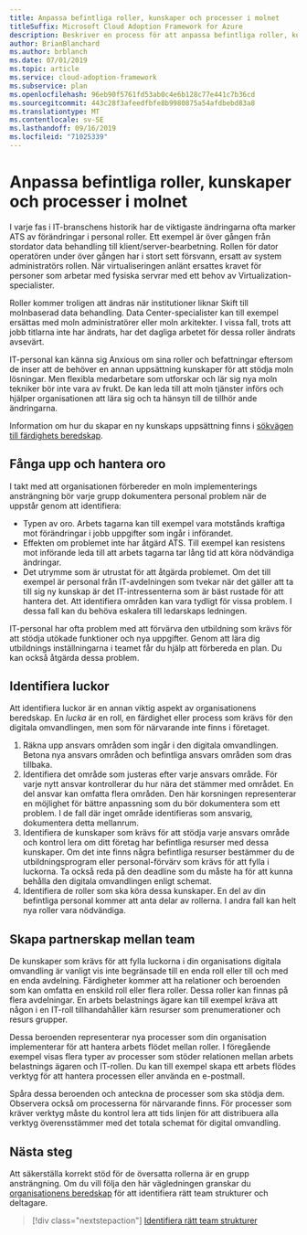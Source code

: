 ```yaml
---
title: Anpassa befintliga roller, kunskaper och processer i molnet
titleSuffix: Microsoft Cloud Adoption Framework for Azure
description: Beskriver en process för att anpassa befintliga roller, kunskaper och processer för molnet.
author: BrianBlanchard
ms.author: brblanch
ms.date: 07/01/2019
ms.topic: article
ms.service: cloud-adoption-framework
ms.subservice: plan
ms.openlocfilehash: 96eb90f5761fd53ab0c4e6b128c77e441c7b36cd
ms.sourcegitcommit: 443c28f3afeedfbfe8b9980875a54afdbebd83a8
ms.translationtype: MT
ms.contentlocale: sv-SE
ms.lasthandoff: 09/16/2019
ms.locfileid: "71025339"
---
```

# <a name="adapt-existing-roles-skills-and-processes-for-the-cloud"></a>Anpassa befintliga roller, kunskaper och processer i molnet

I varje fas i IT-branschens historik har de viktigaste ändringarna ofta marker ATS av förändringar i personal roller. Ett exempel är över gången från stordator data behandling till klient/server-bearbetning. Rollen för dator operatören under över gången har i stort sett försvann, ersatt av system administratörs rollen. När virtualiseringen anlänt ersattes kravet för personer som arbetar med fysiska servrar med ett behov av Virtualization-specialister.

Roller kommer troligen att ändras när institutioner liknar Skift till molnbaserad data behandling. Data Center-specialister kan till exempel ersättas med moln administratörer eller moln arkitekter. I vissa fall, trots att jobb titlarna inte har ändrats, har det dagliga arbetet för dessa roller ändrats avsevärt.

IT-personal kan känna sig Anxious om sina roller och befattningar eftersom de inser att de behöver en annan uppsättning kunskaper för att stödja moln lösningar. Men flexibla medarbetare som utforskar och lär sig nya moln tekniker bör inte vara av frukt. De kan leda till att moln tjänster införs och hjälper organisationen att lära sig och ta hänsyn till de tillhör ande ändringarna.

Information om hur du skapar en ny kunskaps uppsättning finns i [sökvägen till färdighets beredskap](./suggested-skills.md).

## <a name="capturing-concerns"></a>Fånga upp och hantera oro

I takt med att organisationen förbereder en moln implementerings ansträngning bör varje grupp dokumentera personal problem när de uppstår genom att identifiera:

- Typen av oro. Arbets tagarna kan till exempel vara motstånds kraftiga mot förändringar i jobb uppgifter som ingår i införandet.
- Effekten om problemet inte har åtgärd ATS. Till exempel kan resistens mot införande leda till att arbets tagarna tar lång tid att köra nödvändiga ändringar.
- Det utrymme som är utrustat för att åtgärda problemet. Om det till exempel är personal från IT-avdelningen som tvekar när det gäller att ta till sig ny kunskap är det IT-intressenterna som är bäst rustade för att hantera det. Att identifiera områden kan vara tydligt för vissa problem. I dessa fall kan du behöva eskalera till ledarskaps ledningen.

IT-personal har ofta problem med att förvärva den utbildning som krävs för att stödja utökade funktioner och nya uppgifter. Genom att lära dig utbildnings inställningarna i teamet får du hjälp att förbereda en plan. Du kan också åtgärda dessa problem.

## <a name="identify-gaps"></a>Identifiera luckor

Att identifiera luckor är en annan viktig aspekt av organisationens beredskap. En _lucka_ är en roll, en färdighet eller process som krävs för den digitala omvandlingen, men som för närvarande inte finns i företaget.

1. Räkna upp ansvars områden som ingår i den digitala omvandlingen. Betona nya ansvars områden och befintliga ansvars områden som dras tillbaka.
1. Identifiera det område som justeras efter varje ansvars område. För varje nytt ansvar kontrollerar du hur nära det stämmer med området. En del ansvar kan omfatta flera områden. Den här korsningen representerar en möjlighet för bättre anpassning som du bör dokumentera som ett problem. I de fall där inget område identifieras som ansvarig, dokumentera detta mellanrum.
1. Identifiera de kunskaper som krävs för att stödja varje ansvars område och kontrol lera om ditt företag har befintliga resurser med dessa kunskaper. Om det inte finns några befintliga resurser bestämmer du de utbildningsprogram eller personal-förvärv som krävs för att fylla i luckorna. Ta också reda på den deadline som du måste ha för att kunna behålla den digitala omvandlingen enligt schemat.
1. Identifiera de roller som ska köra dessa kunskaper. En del av din befintliga personal kommer att anta delar av rollerna. I andra fall kan helt nya roller vara nödvändiga.

## <a name="partner-across-teams"></a>Skapa partnerskap mellan team

De kunskaper som krävs för att fylla luckorna i din organisations digitala omvandling är vanligt vis inte begränsade till en enda roll eller till och med en enda avdelning. Färdigheter kommer att ha relationer och beroenden som kan omfatta en enskild roll eller flera roller. Dessa roller kan finnas på flera avdelningar. En arbets belastnings ägare kan till exempel kräva att någon i en IT-roll tillhandahåller kärn resurser som prenumerationer och resurs grupper.

Dessa beroenden representerar nya processer som din organisation implementerar för att hantera arbets flödet mellan roller. I föregående exempel visas flera typer av processer som stöder relationen mellan arbets belastnings ägaren och IT-rollen. Du kan till exempel skapa ett arbets flödes verktyg för att hantera processen eller använda en e-postmall.

Spåra dessa beroenden och anteckna de processer som ska stödja dem. Observera också om processerna för närvarande finns. För processer som kräver verktyg måste du kontrol lera att tids linjen för att distribuera alla verktyg överensstämmer med det totala schemat för digital omvandling.

## <a name="next-steps"></a>Nästa steg

Att säkerställa korrekt stöd för de översatta rollerna är en grupp ansträngning. Om du vill följa den här vägledningen granskar du [organisationens beredskap](../organize/index.md) för att identifiera rätt team strukturer och deltagare.

> [!div class="nextstepaction"]
> [Identifiera rätt team strukturer](./index.md)

